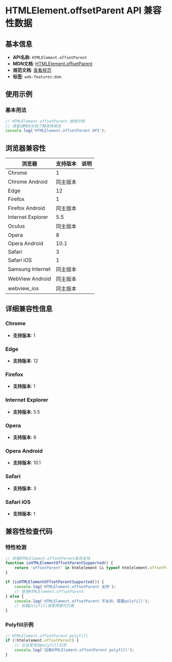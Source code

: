 # HTMLElement.offsetParent API 兼容性数据

## 基本信息

- **API名称**: `HTMLElement.offsetParent`
- **MDN文档**: [HTMLElement.offsetParent](https://developer.mozilla.org/docs/Web/API/HTMLElement/offsetParent)
- **规范文档**: [查看规范](https://drafts.csswg.org/cssom-view/#dom-htmlelement-offsetparent)
- **标签**: `web-features:dom`

## 使用示例

### 基本用法

```javascript
// HTMLElement.offsetParent 使用示例
// 请查阅MDN文档了解具体用法
console.log('HTMLElement.offsetParent API');
```

## 浏览器兼容性

| 浏览器 | 支持版本 | 说明 |
|--------|----------|------|
| Chrome | 1 |  |
| Chrome Android | 同主版本 |  |
| Edge | 12 |  |
| Firefox | 1 |  |
| Firefox Android | 同主版本 |  |
| Internet Explorer | 5.5 |  |
| Oculus | 同主版本 |  |
| Opera | 8 |  |
| Opera Android | 10.1 |  |
| Safari | 3 |  |
| Safari iOS | 1 |  |
| Samsung Internet | 同主版本 |  |
| WebView Android | 同主版本 |  |
| webview_ios | 同主版本 |  |

## 详细兼容性信息

### Chrome

- **支持版本**: 1

### Edge

- **支持版本**: 12

### Firefox

- **支持版本**: 1

### Internet Explorer

- **支持版本**: 5.5

### Opera

- **支持版本**: 8

### Opera Android

- **支持版本**: 10.1

### Safari

- **支持版本**: 3

### Safari iOS

- **支持版本**: 1

## 兼容性检查代码

### 特性检测

```javascript
// 检查HTMLElement.offsetParent是否支持
function isHTMLElementOffsetParentSupported() {
    return 'offsetParent' in htmlelement && typeof htmlelement.offsetParent === 'function';
}

if (isHTMLElementOffsetParentSupported()) {
    console.log('HTMLElement.offsetParent 支持');
    // 使用HTMLElement.offsetParent
} else {
    console.log('HTMLElement.offsetParent 不支持，需要polyfill');
    // 加载polyfill或使用替代方案
}
```

### Polyfill示例

```javascript
// HTMLElement.offsetParent polyfill
if (!htmlelement.offsetParent) {
    // 在这里添加polyfill实现
    console.log('加载HTMLElement.offsetParent polyfill');
}
```

